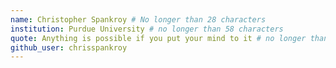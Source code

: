 ```yaml
---
name: Christopher Spankroy # No longer than 28 characters
institution: Purdue University # no longer than 58 characters
quote: Anything is possible if you put your mind to it # no longer than 100 characters, avoid using quotes(") to guarantee the format remains the same.
github_user: chrisspankroy
---
```

